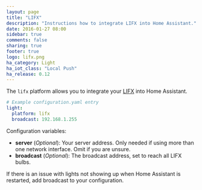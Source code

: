 ```yaml
---
layout: page
title: "LIFX"
description: "Instructions how to integrate LIFX into Home Assistant."
date: 2016-01-27 08:00
sidebar: true
comments: false
sharing: true
footer: true
logo: lifx.png
ha_category: Light
ha_iot_class: "Local Push"
ha_release: 0.12
---
```


The `lifx` platform allows you to integrate your [LIFX](http://www.lifx.com) into Home Assistant.

```yaml
# Example configuration.yaml entry
light:
  platform: lifx
  broadcast: 192.168.1.255
```
Configuration variables:

- **server** (*Optional*): Your server address. Only needed if using more than one network interface. Omit if you are unsure.
- **broadcast** (*Optional*): The broadcast address, set to reach all LIFX bulbs.

If there is an issue with lights not showing up when Home Assistant is restarted, add broadcast to your configuration.


